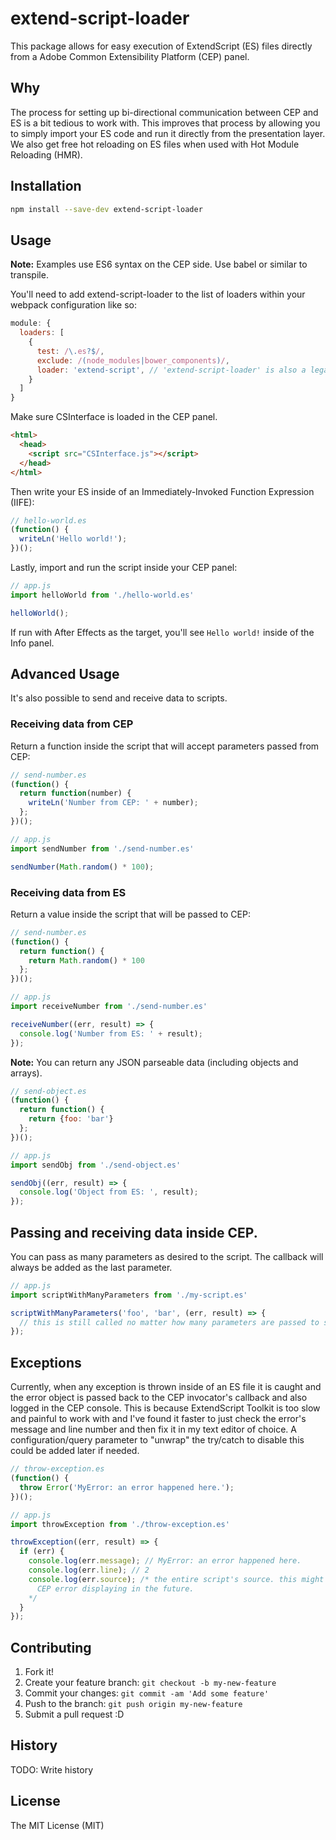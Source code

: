 # extend-script-loader

This package allows for easy execution of ExtendScript (ES) files directly from a Adobe Common Extensibility Platform (CEP) panel.

## Why

The process for setting up bi-directional communication between CEP and ES is a bit tedious to work with. This improves that process by allowing you to simply import your ES code and run it directly from the presentation layer. We also get free hot reloading on ES files when used with Hot Module Reloading (HMR).

## Installation

```bash
npm install --save-dev extend-script-loader
```

## Usage

__Note:__ Examples use ES6 syntax on the CEP side. Use babel or similar to transpile.

You'll need to add extend-script-loader to the list of loaders within your webpack configuration like so:

```javascript
module: {
  loaders: [
    {
      test: /\.es?$/,
      exclude: /(node_modules|bower_components)/,
      loader: 'extend-script', // 'extend-script-loader' is also a legal name to reference
    }
  ]
}
```

Make sure CSInterface is loaded in the CEP panel.

```html
<html>
  <head>
    <script src="CSInterface.js"></script>
  </head>
</html>
```

Then write your ES inside of an Immediately-Invoked Function Expression (IIFE):

```javascript
// hello-world.es
(function() {
  writeLn('Hello world!');
})();
```

Lastly, import and run the script inside your CEP panel:

```javascript
// app.js
import helloWorld from './hello-world.es'

helloWorld();
```

If run with After Effects as the target, you'll see ````Hello world!```` inside of the Info panel.


## Advanced Usage

It's also possible to send and receive data to scripts.

### Receiving data from CEP

Return a function inside the script that will accept parameters passed from CEP:

```javascript
// send-number.es
(function() {
  return function(number) {
    writeLn('Number from CEP: ' + number);
  };
})();
```

```javascript
// app.js
import sendNumber from './send-number.es'

sendNumber(Math.random() * 100);
```

### Receiving data from ES

Return a value inside the script that will be passed to CEP:

```javascript
// send-number.es
(function() {
  return function() {
    return Math.random() * 100
  };
})();
```

```javascript
// app.js
import receiveNumber from './send-number.es'

receiveNumber((err, result) => {
  console.log('Number from ES: ' + result);
});
```

__Note:__ You can return any JSON parseable data (including objects and arrays).

```javascript
// send-object.es
(function() {
  return function() {
    return {foo: 'bar'}
  };
})();
```

```javascript
// app.js
import sendObj from './send-object.es'

sendObj((err, result) => {
  console.log('Object from ES: ', result);
});
```

## Passing and receiving data inside CEP.

You can pass as many parameters as desired to the script. The callback will always be added as the last parameter.

```javascript
// app.js
import scriptWithManyParameters from './my-script.es'

scriptWithManyParameters('foo', 'bar', (err, result) => {
  // this is still called no matter how many parameters are passed to scriptWithManyParameters
});
```

## Exceptions

Currently, when any exception is thrown inside of an ES file it is caught and the error object is passed back to the CEP invocator's callback and also logged in the CEP console. This is because ExtendScript Toolkit is too slow and painful to work with and I've found it faster to just check the error's message and line number and then fix it in my text editor of choice. A configuration/query parameter to "unwrap" the try/catch to disable this could be added later if needed.

```javascript
// throw-exception.es
(function() {
  throw Error('MyError: an error happened here.');
})();
```

```javascript
// app.js
import throwException from './throw-exception.es'

throwException((err, result) => {
  if (err) {
    console.log(err.message); // MyError: an error happened here.
    console.log(err.line); // 2
    console.log(err.source); /* the entire script's source. this might be useful for some advanced
      CEP error displaying in the future.
    */
  }
});
```

## Contributing

1. Fork it!
2. Create your feature branch: `git checkout -b my-new-feature`
3. Commit your changes: `git commit -am 'Add some feature'`
4. Push to the branch: `git push origin my-new-feature`
5. Submit a pull request :D

## History

TODO: Write history

## License

The MIT License (MIT)
